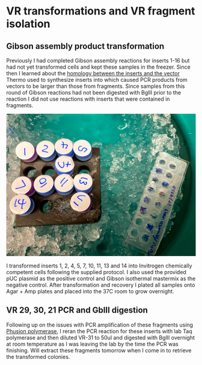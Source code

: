 # VR transformations and VR fragment isolation

## Gibson assembly product transformation

Previously I had completed Gibson assembly reactions for inserts
1-16 but had not yet transformed cells and kept these samples in the
freezer. Since then I learned about the [homology between the inserts
and the vector](19_8-27-21.md) Thermo used to synthesize inserts into which caused PCR products from vectors to be larger than those from
fragments. Since samples from this round of Gibson reactions had not
been digested with BglII prior to the reaction I did not use
reactions with inserts that were contained in fragments. 

![](images/assorted/IMG_5438.jpg)

I transformed inserts 1, 2, 4, 5, 7, 10, 11, 13 and 14 into Invitrogen
chemically competent cells following the supplied protocol. I also used the
provided pUC plasmid as the positive control and Gibson isothermal mastermix
as the negative control. After transformation and recovery I plated all samples
onto Agar + Amp plates and placed into the 37C room to grow overnight.

## VR 29, 30, 21 PCR and GblII digestion

Following up on the issues with PCR amplification of these fragments using
[Phusion polymerase](24_9-2-21.md), I reran the PCR reaction for these inserts
with lab Taq polymerase and then diluted VR-31 to 50ul and digested with
BglII overnight at room temperature as I was leaving the lab by the time the
PCR was finishing. Will extract these fragments tomorrow when I come in to
retrieve the transformed colonies.